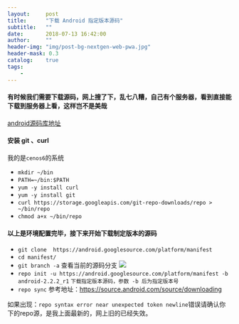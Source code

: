 ```yaml
---
layout:     post
title:      "下载 Android 指定版本源码"
subtitle:   ""
date:       2018-07-13 16:42:00
author:     ""
header-img: "img/post-bg-nextgen-web-pwa.jpg"
header-mask: 0.3
catalog:    true
tags:
    -
---
```



#### 有时候我们需要下载源码，网上搜了下，乱七八糟，自己有个服务器，看到直接能下载到服务器上看，这样岂不是美哉
[android源码库地址]( https://android.googlesource.com/platform/manifest "android源码库地址")
#### 安装 git  、curl
我的是`cenos6`的系统
- `mkdir ~/bin`
- `PATH=~/bin:$PATH`
- `yum -y install curl`
- `yum -y install git`
- `curl https://storage.googleapis.com/git-repo-downloads/repo > ~/bin/repo`
- `chmod a+x ~/bin/repo`
#### 以上是环境配置完毕，接下来开始下载制定版本的源码
- `git clone  https://android.googlesource.com/platform/manifest`
- `cd manifest/`
- `git branch -a` 查看当前的源码分支
![](https://ws1.sinaimg.cn/large/9f723435ly1ft81iuv6zoj20gx0cgt9d.jpg)
-   `repo init -u https://android.googlesource.com/platform/manifest -b android-2.2.2_r1`  `下载指定版本源码，参数 -b 后为指定版本号`
- `repo sync`
参考地址：https://source.android.com/source/downloading

如果出现：`repo syntax error near unexpected token newline`错误请确认你下的repo源，是我上面最新的，网上旧的已经失效。

